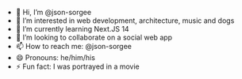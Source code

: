 - 👋 Hi, I’m @json-sorgee
- 👀 I’m interested in web development, architecture, music and dogs
- 🌱 I’m currently learning Next.JS 14
- 💞️ I’m looking to collaborate on a social web app
- 📫 How to reach me: @json-sorgee 
- 😄 Pronouns: he/him/his
- ⚡ Fun fact: I was portrayed in a movie

<!---
json-sorgee/json-sorgee is a ✨ special ✨ repository because its `README.md` (this file) appears on your GitHub profile.
You can click the Preview link to take a look at your changes.
--->
